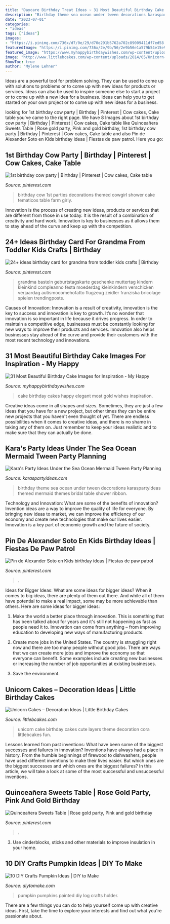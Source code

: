 ```yaml
---
title: "Daycare Birthday Treat Ideas ~ 31 Most Beautiful Birthday Cake Images For Inspiration"
description: "Birthday theme sea ocean under tween decorations karaspartyideas themed mermaid themes bridal table shower ribbon"
date: "2023-07-01"
categories:
- "ideas"
tags: ["ideas"]
images:
- "https://i.pinimg.com/736x/d7/0e/29/d70e291b5762a702c89009411df7ed58.jpg"
featuredImage: "https://i.pinimg.com/736x/2e/9b/56/2e9b56e1a579b54e15e942e4a7966579.jpg"
featured_image: "https://www.myhappybirthdaywishes.com/wp-content/uploads/2016/01/black-and-off-white-birthday-cake-images.jpg"
image: "http://www.littlebcakes.com/wp-content/uploads/2014/05/Unicorn-Birthday-Cake-768x1024.jpg"
ShowToc: true
author: "Mylene Lehner"
---
```



Ideas are a powerful tool for problem solving. They can be used to come up with solutions to problems or to come up with new ideas for products or services. Ideas can also be used to inspire someone else to start a project or to come up with a new idea for a business. Ideas can help you to get started on your own project or to come up with new ideas for a business.

	

		
looking for 1st birthday cow party | Birthday | Pinterest | Cow cakes, Cake table you've came to the right page. We have 8 Images about 1st birthday cow party | Birthday | Pinterest | Cow cakes, Cake table like Quinceañera Sweets Table | Rose gold party, Pink and gold birthday, 1st birthday cow party | Birthday | Pinterest | Cow cakes, Cake table and also Pin de Alexander Soto en Kids birthday ideas | Fiestas de paw patrol. Here you go:
		
    
## 1st Birthday Cow Party | Birthday | Pinterest | Cow Cakes, Cake Table

<img loading=lazy src="https://s-media-cache-ak0.pinimg.com/736x/32/ae/c3/32aec3f1f1f7063733fc4d5ab00e33f5.jpg" onerror="this.onerror=null;this.src='https://tse3.mm.bing.net/th?id=OIP.v-gRBSCmVhTc9LdleRS0lwHaE7&amp;pid=15.1';" alt="1st birthday cow party | Birthday | Pinterest | Cow cakes, Cake table">

_Source: pinterest.com_

>birthday cow 1st parties decorations themed cowgirl shower cake tematicos table farm girly. 

	

Innovation is the process of creating new ideas, products or services that are different from those in use today. It is the result of a combination of creativity and hard work. Innovation is key to businesses as it allows them to stay ahead of the curve and keep up with the competition.

    
## 24+ Ideas Birthday Card For Grandma From Toddler Kids Crafts | Birthday

<img loading=lazy src="https://i.pinimg.com/736x/d7/0e/29/d70e291b5762a702c89009411df7ed58.jpg" onerror="this.onerror=null;this.src='https://tse4.mm.bing.net/th?id=OIP.FD7_9P2xhCqVD5koCqU98gAAAA&amp;pid=15.1';" alt="24+ ideas birthday card for grandma from toddler kids crafts | Birthday">

_Source: pinterest.com_

>grandma basteln geburtstagskarte geschenke muttertag kindern kleinkind compleanno festa moederdag kleinkindern verschicken verjaardag autismocomehofatto flugzeug zeidler franziska bricolage spielen trendingposts. 

	

Causes of Innovation:
Innovation is a result of creativity, innovation is the key to success and innovation is key to growth. It’s no wonder that innovation is so important in life because it drives progress. In order to maintain a competitive edge, businesses must be constantly looking for new ways to improve their products and services. Innovation also helps businesses stay ahead of the curve and provide their customers with the most recent technology and innovations.

    
## 31 Most Beautiful Birthday Cake Images For Inspiration - My Happy

<img loading=lazy src="https://www.myhappybirthdaywishes.com/wp-content/uploads/2016/01/black-and-off-white-birthday-cake-images.jpg" onerror="this.onerror=null;this.src='https://tse1.mm.bing.net/th?id=OIP.3MiRqvyBhFh4d1GYt2ScXwHaLx&amp;pid=15.1';" alt="31 Most Beautiful Birthday Cake Images for Inspiration - My Happy">

_Source: myhappybirthdaywishes.com_

>cake birthday cakes happy elegant most gold wishes inspiration. 

	

Creative ideas come in all shapes and sizes. Sometimes, they are just a few ideas that you have for a new project, but other times they can be entire new projects that you haven't even thought of yet. There are endless possibilities when it comes to creative ideas, and there is no shame in taking any of them on. Just remember to keep your ideas realistic and to make sure that they can actually be done.

    
## Kara&#039;s Party Ideas Under The Sea Ocean Mermaid Tween Party Planning

<img loading=lazy src="https://www.karaspartyideas.com/wp-content/uploads/2013/04/Ocean_Theme-6-of-49_600x900.jpg" onerror="this.onerror=null;this.src='https://tse4.mm.bing.net/th?id=OIP.PidGxx7wG7Bp0jQGL1w0gQHaLH&amp;pid=15.1';" alt="Kara&#039;s Party Ideas Under the Sea Ocean Mermaid Tween Party Planning">

_Source: karaspartyideas.com_

>birthday theme sea ocean under tween decorations karaspartyideas themed mermaid themes bridal table shower ribbon. 

	

Technology and Innovation: What are some of the benefits of innovation?
Invention ideas are a way to improve the quality of life for everyone. By bringing new ideas to market, we can improve the efficiency of our economy and create new technologies that make our lives easier. Innovation is a key part of economic growth and the future of society.

    
## Pin De Alexander Soto En Kids Birthday Ideas | Fiestas De Paw Patrol

<img loading=lazy src="https://i.pinimg.com/736x/2e/9b/56/2e9b56e1a579b54e15e942e4a7966579.jpg" onerror="this.onerror=null;this.src='https://tse4.mm.bing.net/th?id=OIP.sKebqisfmMjMdUUbVwZZwQHaLH&amp;pid=15.1';" alt="Pin de Alexander Soto en Kids birthday ideas | Fiestas de paw patrol">

_Source: pinterest.com_

>. 

	

Ideas for Bigger Ideas: What are some ideas for bigger ideas?
When it comes to big ideas, there are plenty of them out there. And while all of them have potential to make a real impact, some may be more achievable than others. Here are some ideas for bigger ideas:
1. Make the world a better place through innovation. This is something that has been talked about for years and it's still not happening as fast as people need it to. Innovation can come from anything – from improving education to developing new ways of manufacturing products.

2. Create more jobs in the United States. The country is struggling right now and there are too many people without good jobs. There are ways that we can create more jobs and improve the economy so that everyone can benefit. Some examples include creating new businesses or increasing the number of job opportunities at existing businesses.

3. Save the environment.

    
## Unicorn Cakes – Decoration Ideas | Little Birthday Cakes

<img loading=lazy src="http://www.littlebcakes.com/wp-content/uploads/2014/05/Unicorn-Birthday-Cake-768x1024.jpg" onerror="this.onerror=null;this.src='https://tse2.mm.bing.net/th?id=OIP.xy5nFYeoJLBySGY8s2klBQHaJ4&amp;pid=15.1';" alt="Unicorn Cakes – Decoration Ideas | Little Birthday Cakes">

_Source: littlebcakes.com_

>unicorn cake birthday cakes cute layers theme decoration cora littlebcakes fun. 

	

Lessons learned from past inventions: What have been some of the biggest successes and failures in innovation?
Inventions have always had a place in history. From the humble beginnings of firewood to dishwashers, people have used different inventions to make their lives easier. But which ones are the biggest successes and which ones are the biggest failures? In this article, we will take a look at some of the most successful and unsuccessful inventions.

    
## Quinceañera Sweets Table | Rose Gold Party, Pink And Gold Birthday

<img loading=lazy src="https://i.pinimg.com/736x/17/34/7e/17347eb2b8efae8e8ccfcec5978c103b.jpg" onerror="this.onerror=null;this.src='https://tse1.mm.bing.net/th?id=OIP.Ux4nV0p0quPbeFyMGymoSwHaLH&amp;pid=15.1';" alt="Quinceañera Sweets Table | Rose gold party, Pink and gold birthday">

_Source: pinterest.com_

>. 

	

3. Use cinderblocks, sticks and other materials to improve insulation in your home.

    
## 10 DIY Crafts Pumpkin Ideas | DIY To Make

<img loading=lazy src="http://www.diytomake.com/wp-content/uploads/2015/10/log-pumpkin-holder.jpg" onerror="this.onerror=null;this.src='https://tse1.mm.bing.net/th?id=OIP.HGG1xsx1MS5BSL4Dag_E0wHaLH&amp;pid=15.1';" alt="10 DIY Crafts Pumpkin Ideas | DIY to Make">

_Source: diytomake.com_

>pumpkin pumpkins painted diy log crafts holder. 

	

There are a few things you can do to help yourself come up with creative ideas. First, take the time to explore your interests and find out what you're passionate about.

